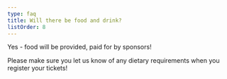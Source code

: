 ```yaml
---
type: faq
title: Will there be food and drink?
listOrder: 8
---
```

Yes - food will be provided, paid for by sponsors!

Please make sure you let us know of any dietary requirements when you register
your tickets!
